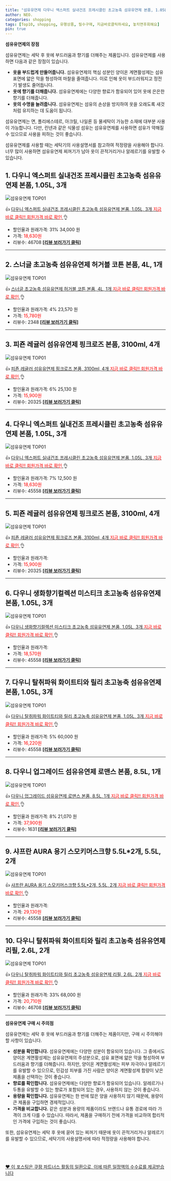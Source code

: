 ```yaml
---
title: "섬유유연제 다우니 엑스퍼트 실내건조 프레시클린 초고농축 섬유유연제 본품, 1.05L, 3개 필수 필요 추천 제품 비교 최저 가격 비교 장점 구매가이드"
author: NEO.
categories: shopping
tags: [Top10, shopping, 유행상품, 필수구매, 지금바로클릭하세요, 놓치면후회해요]
pin: true
---
```

**섬유유연제의 장점**

섬유유연제는 세탁 후 옷에 부드러움과 향기를 더해주는 제품입니다. 섬유유연제를 사용하면 다음과 같은 장점이 있습니다.

* **옷을 부드럽게 만들어줍니다.** 섬유유연제의 핵심 성분인 양이온 계면활성제는 섬유 표면에 얇은 막을 형성하여 마찰을 줄여줍니다. 이로 인해 옷이 부드러워지고 정전기 발생도 줄어듭니다.
* **옷에 향기를 더해줍니다.** 섬유유연제에는 다양한 향료가 함유되어 있어 옷에 은은한 향기를 더해줍니다.
* **옷의 수명을 늘려줍니다.** 섬유유연제는 섬유의 손상을 방지하여 옷을 오래도록 새것처럼 유지하는 데 도움이 됩니다.

섬유유연제는 면, 폴리에스테르, 아크릴, 나일론 등 물세탁이 가능한 소재에 대부분 사용이 가능합니다. 다만, 린넨과 같은 식물성 섬유는 섬유유연제를 사용하면 섬유가 약해질 수 있으므로 사용을 피하는 것이 좋습니다.

섬유유연제를 사용할 때는 세탁기의 사용설명서를 참고하여 적정량을 사용해야 합니다. 너무 많이 사용하면 섬유유연제 찌꺼기가 남아 옷이 끈적거리거나 알레르기를 유발할 수 있습니다.

   

## 1. 다우니 엑스퍼트 실내건조 프레시클린 초고농축 섬유유연제 본품, 1.05L, 3개

![섬유유연제 TOP01](https://thumbnail8.coupangcdn.com/thumbnails/remote/490x490ex/image/retail/images/5129275435473444-889ba098-07e3-4eff-a703-a8d32f1669ef.jpg)


👍 [다우니 엑스퍼트 실내건조 프레시클린 초고농축 섬유유연제 본품, 1.05L, 3개 <font color=red> 지금 바로 클릭!! 회원가격 바로 확인 </font> ](https://link.coupang.com/re/AFFSDP?lptag=AF3617701&subid=GithubCoopas&pageKey=7477829804&traceid=V0-153&itemId=20001748197&vendorItemId=71805128607) 👌 


- 할인율과 원래가격: 31%  34,000   원
- 가격: <span style='color:red'>18,630원</span>
- 리뷰수: 46708  [**[리뷰 보러가기 클릭]**](https://link.coupang.com/re/AFFSDP?lptag=AF3617701&subid=GithubCoopas&pageKey=7477829804&traceid=V0-153&itemId=20001748197&vendorItemId=71805128607)

---


   

## 2. 스너글 초고농축 섬유유연제 허거블 코튼 본품, 4L, 1개

![섬유유연제 TOP01](https://thumbnail9.coupangcdn.com/thumbnails/remote/490x490ex/image/retail/images/378029940597635-773e6346-289d-40a3-90aa-a67717f45bff.png)


👍 [스너글 초고농축 섬유유연제 허거블 코튼 본품, 4L, 1개 <font color=red> 지금 바로 클릭!! 회원가격 바로 확인 </font> ](https://link.coupang.com/re/AFFSDP?lptag=AF3617701&subid=GithubCoopas&pageKey=1703093047&traceid=V0-153&itemId=19447429883&vendorItemId=70887318328) 👌 


- 할인율과 원래가격: 4%  23,570   원
- 가격: <span style='color:red'>15,780원</span>
- 리뷰수: 2348  [**[리뷰 보러가기 클릭]**](https://link.coupang.com/re/AFFSDP?lptag=AF3617701&subid=GithubCoopas&pageKey=1703093047&traceid=V0-153&itemId=19447429883&vendorItemId=70887318328)

---


   

## 3. 피죤 레귤러 섬유유연제 핑크로즈 본품, 3100ml, 4개

![섬유유연제 TOP01](https://thumbnail9.coupangcdn.com/thumbnails/remote/490x490ex/image/retail/images/5392575011432116-3aa4a9c7-ac93-4a46-9c3b-167fef668f4f.jpg)


👍 [피죤 레귤러 섬유유연제 핑크로즈 본품, 3100ml, 4개 <font color=red> 지금 바로 클릭!! 회원가격 바로 확인 </font> ](https://link.coupang.com/re/AFFSDP?lptag=AF3617701&subid=GithubCoopas&pageKey=142412365&traceid=V0-153&itemId=6088507327&vendorItemId=3056632559) 👌 


- 할인율과 원래가격: 6%  25,130   원
- 가격: <span style='color:red'>15,900원</span>
- 리뷰수: 20325  [**[리뷰 보러가기 클릭]**](https://link.coupang.com/re/AFFSDP?lptag=AF3617701&subid=GithubCoopas&pageKey=142412365&traceid=V0-153&itemId=6088507327&vendorItemId=3056632559)

---


   

## 4. 다우니 엑스퍼트 실내건조 프레시클린 초고농축 섬유유연제 본품, 1.05L, 3개

![섬유유연제 TOP01](https://thumbnail8.coupangcdn.com/thumbnails/remote/490x490ex/image/retail/images/5129275435473444-889ba098-07e3-4eff-a703-a8d32f1669ef.jpg)


👍 [다우니 엑스퍼트 실내건조 프레시클린 초고농축 섬유유연제 본품, 1.05L, 3개 <font color=red> 지금 바로 클릭!! 회원가격 바로 확인 </font> ](https://link.coupang.com/re/AFFSDP?lptag=AF3617701&subid=GithubCoopas&pageKey=7477829804&traceid=V0-153&itemId=20001748197&vendorItemId=71805128607) 👌 


- 할인율과 원래가격: 7%  12,500   원
- 가격: <span style='color:red'>18,630원</span>
- 리뷰수: 45558  [**[리뷰 보러가기 클릭]**](https://link.coupang.com/re/AFFSDP?lptag=AF3617701&subid=GithubCoopas&pageKey=7477829804&traceid=V0-153&itemId=20001748197&vendorItemId=71805128607)

---


   

## 5. 피죤 레귤러 섬유유연제 핑크로즈 본품, 3100ml, 4개

![섬유유연제 TOP01](https://thumbnail9.coupangcdn.com/thumbnails/remote/490x490ex/image/retail/images/5392575011432116-3aa4a9c7-ac93-4a46-9c3b-167fef668f4f.jpg)


👍 [피죤 레귤러 섬유유연제 핑크로즈 본품, 3100ml, 4개 <font color=red> 지금 바로 클릭!! 회원가격 바로 확인 </font> ](https://link.coupang.com/re/AFFSDP?lptag=AF3617701&subid=GithubCoopas&pageKey=142412365&traceid=V0-153&itemId=6088507327&vendorItemId=3056632559) 👌 


- 할인율과 원래가격: 
- 가격: <span style='color:red'>15,900원</span>
- 리뷰수: 20325  [**[리뷰 보러가기 클릭]**](https://link.coupang.com/re/AFFSDP?lptag=AF3617701&subid=GithubCoopas&pageKey=142412365&traceid=V0-153&itemId=6088507327&vendorItemId=3056632559)

---


   

## 6. 다우니 생화향기컬렉션 미스티크 초고농축 섬유유연제 본품, 1.05L, 3개

![섬유유연제 TOP01](https://thumbnail10.coupangcdn.com/thumbnails/remote/490x490ex/image/retail/images/7786248814435305-0bd0c0d1-1a9f-434f-9e99-5525132a38f2.jpg)


👍 [다우니 생화향기컬렉션 미스티크 초고농축 섬유유연제 본품, 1.05L, 3개 <font color=red> 지금 바로 클릭!! 회원가격 바로 확인 </font> ](https://link.coupang.com/re/AFFSDP?lptag=AF3617701&subid=GithubCoopas&pageKey=5233314276&traceid=V0-153&itemId=7372244614&vendorItemId=71805128377) 👌 


- 할인율과 원래가격: 
- 가격: <span style='color:red'>18,570원</span>
- 리뷰수: 45558  [**[리뷰 보러가기 클릭]**](https://link.coupang.com/re/AFFSDP?lptag=AF3617701&subid=GithubCoopas&pageKey=5233314276&traceid=V0-153&itemId=7372244614&vendorItemId=71805128377)

---


   

## 7. 다우니 탈취파워 화이트티와 릴리 초고농축 섬유유연제 본품, 1.05L, 3개

![섬유유연제 TOP01](https://thumbnail10.coupangcdn.com/thumbnails/remote/490x490ex/image/retail/images/4340648867049258-5eec1715-89bb-4eff-8d0b-bf0e5b9f534d.jpg)


👍 [다우니 탈취파워 화이트티와 릴리 초고농축 섬유유연제 본품, 1.05L, 3개 <font color=red> 지금 바로 클릭!! 회원가격 바로 확인 </font> ](https://link.coupang.com/re/AFFSDP?lptag=AF3617701&subid=GithubCoopas&pageKey=6724191008&traceid=V0-153&itemId=15646320201&vendorItemId=82862329233) 👌 


- 할인율과 원래가격: 5%  60,000   원
- 가격: <span style='color:red'>16,220원</span>
- 리뷰수: 45558  [**[리뷰 보러가기 클릭]**](https://link.coupang.com/re/AFFSDP?lptag=AF3617701&subid=GithubCoopas&pageKey=6724191008&traceid=V0-153&itemId=15646320201&vendorItemId=82862329233)

---


   

## 8. 다우니 업그레이드 섬유유연제 로맨스 본품, 8.5L, 1개

![섬유유연제 TOP01](https://thumbnail6.coupangcdn.com/thumbnails/remote/490x490ex/image/retail/images/7800279535071954-f876ce08-514a-4848-b2a7-048ec516dd37.jpg)


👍 [다우니 업그레이드 섬유유연제 로맨스 본품, 8.5L, 1개 <font color=red> 지금 바로 클릭!! 회원가격 바로 확인 </font> ](https://link.coupang.com/re/AFFSDP?lptag=AF3617701&subid=GithubCoopas&pageKey=1920077628&traceid=V0-153&itemId=3260075813&vendorItemId=71247133312) 👌 


- 할인율과 원래가격: 8%  21,070   원
- 가격: <span style='color:red'>37,900원</span>
- 리뷰수: 1631  [**[리뷰 보러가기 클릭]**](https://link.coupang.com/re/AFFSDP?lptag=AF3617701&subid=GithubCoopas&pageKey=1920077628&traceid=V0-153&itemId=3260075813&vendorItemId=71247133312)

---


   

## 9. 샤프란 AURA 용기 스모키머스크향 5.5L*2개, 5.5L, 2개

![섬유유연제 TOP01](https://thumbnail7.coupangcdn.com/thumbnails/remote/490x490ex/image/vendor_inventory/602a/a5e3516066f1b8ced1ffddcd9d109ef0aab8aba06a8e26fd035b126b5859.jpg)


👍 [샤프란 AURA 용기 스모키머스크향 5.5L*2개, 5.5L, 2개 <font color=red> 지금 바로 클릭!! 회원가격 바로 확인 </font> ](https://link.coupang.com/re/AFFSDP?lptag=AF3617701&subid=GithubCoopas&pageKey=14828953&traceid=V0-153&itemId=19472279779&vendorItemId=82386004048) 👌 


- 할인율과 원래가격: 
- 가격: <span style='color:red'>29,130원</span>
- 리뷰수: 45558  [**[리뷰 보러가기 클릭]**](https://link.coupang.com/re/AFFSDP?lptag=AF3617701&subid=GithubCoopas&pageKey=14828953&traceid=V0-153&itemId=19472279779&vendorItemId=82386004048)

---


   

## 10. 다우니 탈취파워 화이트티와 릴리 초고농축 섬유유연제 리필, 2.6L, 2개

![섬유유연제 TOP01](https://thumbnail8.coupangcdn.com/thumbnails/remote/490x490ex/image/retail/images/bd094d50-d6eb-4927-b112-4912fe7edd3b425461183434282542.png)


👍 [다우니 탈취파워 화이트티와 릴리 초고농축 섬유유연제 리필, 2.6L, 2개 <font color=red> 지금 바로 클릭!! 회원가격 바로 확인 </font> ](https://link.coupang.com/re/AFFSDP?lptag=AF3617701&subid=GithubCoopas&pageKey=7677229885&traceid=V0-153&itemId=18037441776&vendorItemId=85191838056) 👌 


- 할인율과 원래가격: 33%  68,000   원
- 가격: <span style='color:red'>20,710원</span>
- 리뷰수: 46708  [**[리뷰 보러가기 클릭]**](https://link.coupang.com/re/AFFSDP?lptag=AF3617701&subid=GithubCoopas&pageKey=7677229885&traceid=V0-153&itemId=18037441776&vendorItemId=85191838056)

---
**섬유유연제 구매 시 주의점**

섬유유연제는 세탁 후 옷에 부드러움과 향기를 더해주는 제품이지만, 구매 시 주의해야 할 사항이 있습니다.

* **성분을 확인합니다.** 섬유유연제에는 다양한 성분이 함유되어 있습니다. 그 중에서도 양이온 계면활성제는 섬유유연제의 주성분으로, 섬유 표면에 얇은 막을 형성하여 부드러움과 향기를 더해줍니다. 하지만, 양이온 계면활성제는 피부 자극이나 알레르기를 유발할 수 있으므로, 민감성 피부를 가진 사람은 양이온 계면활성제 함량이 낮은 제품을 선택하는 것이 좋습니다.
* **향료를 확인합니다.** 섬유유연제에는 다양한 향료가 함유되어 있습니다. 알레르기나 두통을 유발할 수 있는 향료가 포함되어 있는 경우, 사용하지 않는 것이 좋습니다.
* **용량을 확인합니다.** 섬유유연제는 한 번에 많은 양을 사용하지 않기 때문에, 용량이 큰 제품을 구입하면 경제적입니다.
* **가격을 비교합니다.** 같은 성분과 용량의 제품이라도 브랜드나 유통 경로에 따라 가격이 크게 다를 수 있습니다. 따라서, 제품을 구매하기 전에 가격을 비교하여 합리적인 가격에 구입하는 것이 좋습니다.

또한, 섬유유연제는 세탁 후 옷에 묻어 있는 찌꺼기 때문에 옷이 끈적거리거나 알레르기를 유발할 수 있으므로, 세탁기의 사용설명서에 따라 적정량을 사용해야 합니다.<br><br><br><br><br> [ ❤  이 포스팅은 쿠팡 파트너스 활동의 일환으로, 이에 따른 일정액의 수수료를 제공받습니다](https://link.coupang.com/a/bcEFyh)